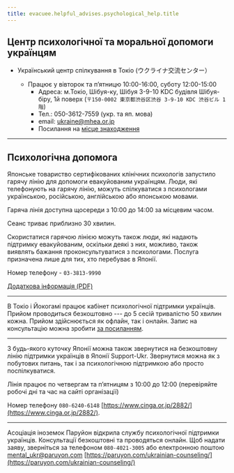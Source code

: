 ```yaml
---
title: evacuee.helpful_advises.psychological_help.title
---
```


## Центр психологічної та моральної допомоги українцям

- Український центр спілкування в Токіо (ウクライナ交流センター）

  - Працює у вівторок та п’ятницю 10:00-16:00, суботу 12:00-15:00
    - Адреса:
      м.Токіо, Шібуя-ку, Шібуя 3-9-10 KDC будівля Шібуя-біру, 1й поверх
      (`〒150-0002 東京都渋谷区渋谷 3-9-10 KDC 渋谷ビル 1 階`)
    - Тел.: 050-3612-7559 (укр. та яп. мова)
    - email: [ukraine@mhea.or.jp](mailto://ukraine@mhea.or.jp)
    - Посилання на [місце знаходження](https://www.idear.co.jp/school/school-info/?id=486#access)

---

## Психологічна допомога


Японське товариство сертифікованих клінічних психологів запустило гарячу лінію для допомоги евакуйованим українцям. Люди, які телефонують на гарячу лінію, можуть спілкуватися з психологами українською, російською, англійською або японською мовами.

Гаряча лінія доступна щосереди з 10:00 до 14:00 за місцевим часом.

Сеанс триває приблизно 30 хвилин.

Скористатися гарячою лінією можуть також люди, які надають підтримку евакуйованим, оскільки деякі з них, можливо, також виявлять бажання проконсультуватися з психологами. Послуга призначена лише для тих, хто перебуває в Японії.

Номер телефону - `03-3813-9990`

[Додаткова інформація (PDF)](https://www.jsccp.jp/userfiles/news/general/file/20220706154328_165708980880337.pdf)

---

В Токіо і Йокогамі працює кабінет психологічної підтримки українців. Прийом проводиться безкоштовно --- до 5 сесій тривалістю 50 хвилин кожна. Прийом здійснюється як офлайн, так і онлайн. Запис на консультацію можна зробити [за посиланням](https://www.olhabalmen.com.ua/ua/).

---

З будь-якого куточку Японії можна також звернутися на безкоштовну лінію підтримки українців в Японії Support-Ukr. Звернутися можна як з побутових питань, так і за психологічною підтримкою або просто поспілкуватися.

Лінія працює по четвергам та п’ятницям з 10:00 до 12:00 (перевіряйте робочі дні та час на сайті організації)

Номер телефону `080-6240-6148` [https://www.cinga.or.jp/2882/](https://www.cinga.or.jp/2882/).

---

Асоціація іноземок Паруйон відкрила службу психологічної підтримки українців. Консультації безкоштовні та проводяться онлайн. Щоб надати заяву, зверніться за телефоном `080-4021-3005` або електронною поштою [mental_ukr@paruyon.com](mailto:mental_ukr@paruyon.com)
[https://paruyon.com/ukrainian-counseling/](https://paruyon.com/ukrainian-counseling/)
